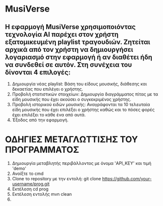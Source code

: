 # MusiVerse
## Η εφαρμογή MusiVerse χρησιμοποιόντας τεχνολογία AI παρέχει στον χρήστη εξατομικευμένη playlist τραγουδιών. Ζητείται αρχικά από τον χρήστη να δημιουργήσει λογαριασμό στην εφαρμογή ή αν διαθέτει ήδη να συνδεθεί σε αυτόν. Στη συνέχεια του δίνονται 4 επιλογές:
1. Δημιουργία νέας playlist: Βάση του είδους μουσικής, διάθεσης και δεκαετίας που επιλέγει ο χρήστης.
2. Προβολή στατιστικών στοιχείων: Δημιουργία διαγράμματος πίτας με τα είδη μουσικής που έχει ακούσει ο συγκεκριμένος χρήστης.
3. Προβολή ιστορικού ειδών μουσικής: Αναγράφονται τα 10 τελευταία είδη μουσικής που έχει επιλέξει ο χρήστης καθώς και το πόσες φορές έχει επιλέξει το κάθε ένα από αυτά.
4. Έξοδος από την εφαρμογή.

# ΟΔΗΓΙΕΣ ΜΕΤΑΓΛΩΤΤΙΣΗΣ ΤΟΥ ΠΡΟΓΡΑΜΜΑΤΟΣ
1. Δημιουργία μεταβλητής περιβάλλοντος με όνομα 'API_KEY' και τιμή 'demo'
2. Ανοίξτε το cmd
3. Clone το repository με την εντολή: git clone https://github.com/your-username/prog.git
5. Εκτέλεση cd prog
6. Εκτέλεση εντολής mvn clean
7. 


